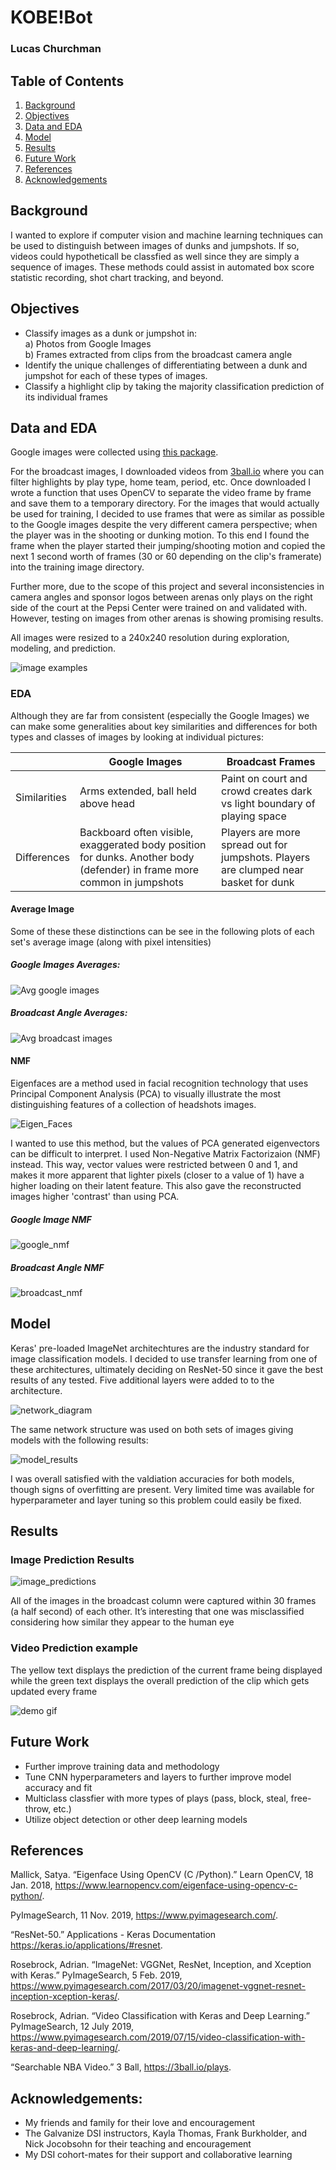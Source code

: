 # KOBE!Bot

### Lucas Churchman

## Table of Contents
1. [Background](#background)
2. [Objectives](#objectives)
3. [Data and EDA](#data-and-eda)
4. [Model](#analysis)
5. [Results](#results)
6. [Future Work](#future-work)
7. [References](#references)
8. [Acknowledgements](#acknowledgements)

## Background

I wanted to explore if computer vision and machine learning techniques can be used to distinguish between images of dunks and jumpshots. If so, videos could hypotheticall be classfied as well since they are simply a sequence of images. These methods could assist in automated box score statistic recording, shot chart tracking, and beyond.

## Objectives

* Classify images as a dunk or jumpshot in:</br>
a) Photos from Google Images</br>
b) Frames extracted from clips from the broadcast camera angle</br>
* Identify the unique challenges of differentiating between a dunk and jumpshot for each of these types of images.
* Classify a highlight clip by taking the majority classification prediction of its individual frames

## Data and EDA

Google images were collected using [this package](https://pypi.org/project/google_images_download/). 

For the broadcast images, I downloaded videos from [3ball.io](https://3ball.io/plays) where you can filter highlights by play type, home team, period, etc. Once downloaded I wrote a function that uses OpenCV to separate the video frame by frame and save them to a temporary directory. For the images that would actually be used for training, I decided to use frames that were as similar as possible to the Google images despite the very different camera perspective; when the player was in the shooting or dunking motion. To this end I found the frame when the player started their jumping/shooting motion and copied the next 1 second worth of frames (30 or 60 depending on the clip's framerate) into the training image directory.

Further more, due to the scope of this project and several inconsistencies in camera angles and sponsor logos between arenas only plays on the right side of the court at the Pepsi Center were trained on and validated with. However, testing on images from other arenas is showing promising results.

All images were resized to a 240x240 resolution during exploration, modeling, and prediction.

![image examples](https://github.com/LucasXavierChurchman/KOBE-Bot/blob/master/plots%2Bimages/each_type_and_class_example.png)


### EDA
Although they are far from consistent (especially the Google Images) we can make some generalities about key similarities and differences for both types and classes of images by looking at individual pictures:

|              | Google Images                                                                                                            | Broadcast Frames                                                                     |
|--------------|--------------------------------------------------------------------------------------------------------------------------|--------------------------------------------------------------------------------------|
| Similarities | Arms extended, ball held above head                                                                                     | Paint on court and crowd creates dark vs light boundary of playing space            |
| Differences  | Backboard often visible, exaggerated body position for dunks. Another body (defender) in frame more common in jumpshots | Players are more spread out for jumpshots. Players are clumped near basket for dunk |

#### Average Image
Some of these these distinctions can be see in the following plots of each set's average image (along with pixel intensities)

##### Google Images Averages:
![Avg google images](https://github.com/LucasXavierChurchman/KOBE-Bot/blob/master/plots%2Bimages/google_image_avgs.png)

##### Broadcast Angle Averages:
![Avg broadcast images](https://github.com/LucasXavierChurchman/KOBE-Bot/blob/master/plots%2Bimages/denver_image_avgs.png)

#### NMF

Eigenfaces are a method used in facial recognition technology that uses Principal Component Analysis (PCA) to visually illustrate the most distinguishing features of a collection of headshots images.

![Eigen_Faces](https://github.com/LucasXavierChurchman/KOBE-Bot/blob/master/plots%2Bimages/eigenfaces.png)

I wanted to use this method, but the values of PCA generated eigenvectors can be difficult to interpret. I used Non-Negative Matrix Factorizaion (NMF) instead. This way, vector values were restricted between 0 and 1, and makes it more apparent that lighter pixels (closer to a value of 1) have a higher loading on their latent feature. This also gave the reconstructed images higher 'contrast' than using PCA.

##### Google Image NMF
![google_nmf](https://github.com/LucasXavierChurchman/KOBE-Bot/blob/master/plots%2Bimages/google_nmf.png)

##### Broadcast Angle NMF
![broadcast_nmf](https://github.com/LucasXavierChurchman/KOBE-Bot/blob/master/plots%2Bimages/denver_nmf.png)

## Model

Keras' pre-loaded ImageNet architechtures are the industry standard for image classification models. I decided to use transfer learning from one of these architectures, ultimately deciding on ResNet-50 since it gave the best results of any tested. Five additional layers were added to to the architecture. 

![network_diagram](https://github.com/LucasXavierChurchman/KOBE-Bot/blob/master/plots%2Bimages/cnn_diagram.png)

The same network structure was used on both sets of images giving models with the following results:

![model_results](https://github.com/LucasXavierChurchman/KOBE-Bot/blob/master/plots%2Bimages/model_results.png)

I was overall satisfied with the valdiation accuracies for both models, though signs of overfitting are present. Very limited time was available for hyperparameter and layer tuning so this problem could easily be fixed.

## Results

### Image Prediction Results

![image_predictions](https://github.com/LucasXavierChurchman/KOBE-Bot/blob/master/plots%2Bimages/prediction_examples.png)

All of the images in the broadcast column were captured within 30 frames (a half second) of each other. It’s interesting that one was misclassified considering how similar they appear to the human eye

### Video Prediction example

The yellow text displays the prediction of the current frame being displayed while the green text displays the overall prediction of the clip which gets updated every frame

![demo gif](https://github.com/LucasXavierChurchman/KOBE-Bot/blob/master/demo/compiled_for_demo.gif)

## Future Work

* Further improve training data and methodology
* Tune CNN hyperparameters and layers to further improve model accuracy and fit
* Multiclass classfier with more types of plays (pass, block, steal, free-throw, etc.)
* Utilize object detection or other deep learning models

## References 

Mallick, Satya. “Eigenface Using OpenCV (C /Python).” Learn OpenCV, 18 Jan. 2018, 
https://www.learnopencv.com/eigenface-using-opencv-c-python/.

PyImageSearch, 11 Nov. 2019, https://www.pyimagesearch.com/.

“ResNet-50.” Applications - Keras Documentation
https://keras.io/applications/#resnet.

Rosebrock, Adrian. “ImageNet: VGGNet, ResNet, Inception, and Xception with Keras.” 
PyImageSearch, 5 Feb. 2019, https://www.pyimagesearch.com/2017/03/20/imagenet-vggnet-resnet-inception-xception-keras/.

Rosebrock, Adrian. “Video Classification with Keras and Deep Learning.” 
PyImageSearch, 12 July 2019,
https://www.pyimagesearch.com/2019/07/15/video-classification-with-keras-and-deep-learning/.

“Searchable NBA Video.” 3 Ball, https://3ball.io/plays.

## Acknowledgements:

* My friends and family for their love and encouragement
* The Galvanize DSI instructors, Kayla Thomas, Frank Burkholder, and Nick Jocobsohn for their teaching and encouragement
* My DSI cohort-mates for their support and collaborative learning



